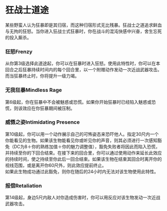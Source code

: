 # 狂战士道途

&#x20;   某些野蛮人认为狂暴即是其归宿，而这种归宿形式无比残暴。狂战士之道追求鲜血与无拘的狂怒。当你进入狂战士式狂暴时，你在战斗的混沌快感中兴奋，舍生忘死的投入厮杀。

### **狂怒Frenzy**

&#x20;   从你第3级选择此道途起，你可以在狂暴时进入狂怒。使用此特性时，你可以在本回合之后狂暴持续时间内的每个回合里，以一个附赠动作发动一次近战武器攻击。而当狂暴终止时，你将提升一级力竭。

### **无我狂暴Mindless Rage**

&#x20;   第6级起，你在狂暴中不会被魅惑或恐慌。如果你开始狂暴时已经陷入魅惑或恐慌，则该效应在你狂暴期间被压制。

### **威慑之姿Intimidating Presence**

&#x20;   第10级起，你可以用一个动作展示自己的可怖姿态来恐吓他人。指定30尺内一个你能看见的生物。如果该生物能看见你或听见你的声音，则其必须进行一次感知豁免（DC为8＋你的熟练加值＋你的魅力调整值），豁免失败者将因此而陷入恐慌，并持续至你的下回合结束。在接下来的回合里，你可以通过使用动作来延长此效应的持续时间，使之持续至你此后一回合结束。如果该生物在结束其回合时离开你的视线范围，或是离开你60尺外，则此效应提前终止。\
&#x20;   如果此生物成功通过此豁免，则你在随后的24小时内无法对该生物使用此特性。

### **报偿Retaliation**

&#x20;   第14级起，身边5尺内敌人对你造成伤害时，你可以用反应对该生物发动一次近战武器攻击。
